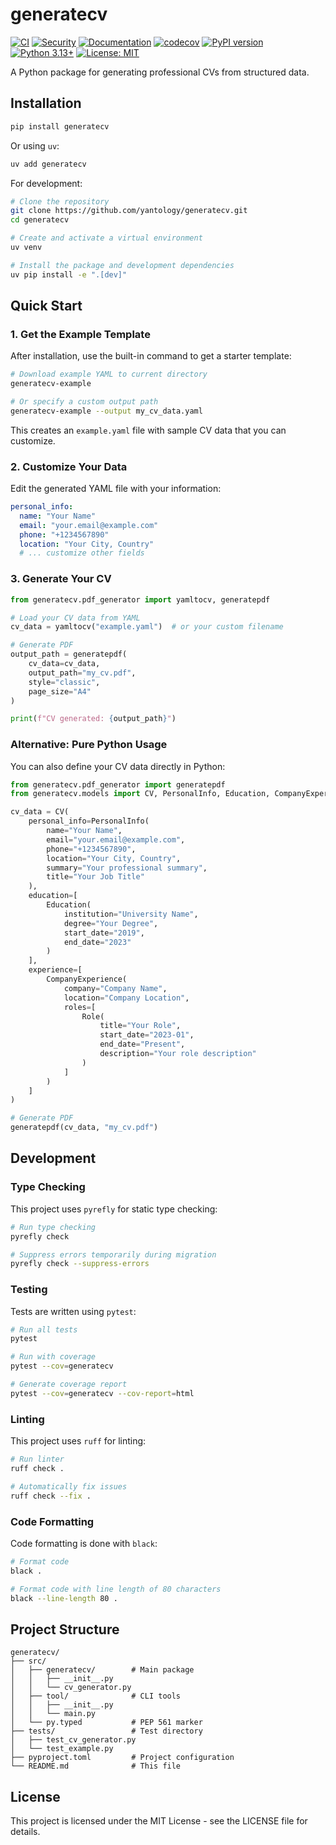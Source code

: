 # generatecv

[![CI](https://github.com/yantology/generatecv/workflows/Python%20CI/badge.svg)](https://github.com/yantology/generatecv/actions/workflows/python-ci.yml)
[![Security](https://github.com/yantology/generatecv/workflows/Security%20Scan/badge.svg)](https://github.com/yantology/generatecv/actions/workflows/security.yml)
[![Documentation](https://github.com/yantology/generatecv/workflows/Documentation/badge.svg)](https://github.com/yantology/generatecv/actions/workflows/docs.yml)
[![codecov](https://codecov.io/gh/yantology/generatecv/branch/main/graph/badge.svg)](https://codecov.io/gh/yantology/generatecv)
[![PyPI version](https://badge.fury.io/py/generatecv.svg)](https://badge.fury.io/py/generatecv)
[![Python 3.13+](https://img.shields.io/badge/python-3.13+-blue.svg)](https://www.python.org/downloads/)
[![License: MIT](https://img.shields.io/badge/License-MIT-yellow.svg)](https://opensource.org/licenses/MIT)

A Python package for generating professional CVs from structured data.

## Installation

```bash
pip install generatecv
```

Or using `uv`:

```bash
uv add generatecv
```

For development:

```bash
# Clone the repository
git clone https://github.com/yantology/generatecv.git
cd generatecv

# Create and activate a virtual environment
uv venv

# Install the package and development dependencies
uv pip install -e ".[dev]"
```

## Quick Start

### 1. Get the Example Template

After installation, use the built-in command to get a starter template:

```bash
# Download example YAML to current directory
generatecv-example

# Or specify a custom output path
generatecv-example --output my_cv_data.yaml
```

This creates an `example.yaml` file with sample CV data that you can customize.

### 2. Customize Your Data

Edit the generated YAML file with your information:

```yaml
personal_info:
  name: "Your Name"
  email: "your.email@example.com"
  phone: "+1234567890"
  location: "Your City, Country"
  # ... customize other fields
```

### 3. Generate Your CV

```python
from generatecv.pdf_generator import yamltocv, generatepdf

# Load your CV data from YAML
cv_data = yamltocv("example.yaml")  # or your custom filename

# Generate PDF
output_path = generatepdf(
    cv_data=cv_data,
    output_path="my_cv.pdf",
    style="classic",
    page_size="A4"
)

print(f"CV generated: {output_path}")
```

### Alternative: Pure Python Usage

You can also define your CV data directly in Python:

```python
from generatecv.pdf_generator import generatepdf
from generatecv.models import CV, PersonalInfo, Education, CompanyExperience, Role

cv_data = CV(
    personal_info=PersonalInfo(
        name="Your Name",
        email="your.email@example.com",
        phone="+1234567890",
        location="Your City, Country",
        summary="Your professional summary",
        title="Your Job Title"
    ),
    education=[
        Education(
            institution="University Name",
            degree="Your Degree",
            start_date="2019",
            end_date="2023"
        )
    ],
    experience=[
        CompanyExperience(
            company="Company Name",
            location="Company Location",
            roles=[
                Role(
                    title="Your Role",
                    start_date="2023-01",
                    end_date="Present",
                    description="Your role description"
                )
            ]
        )
    ]
)

# Generate PDF
generatepdf(cv_data, "my_cv.pdf")
```

## Development

### Type Checking

This project uses `pyrefly` for static type checking:

```bash
# Run type checking
pyrefly check

# Suppress errors temporarily during migration
pyrefly check --suppress-errors
```

### Testing

Tests are written using `pytest`:

```bash
# Run all tests
pytest

# Run with coverage
pytest --cov=generatecv

# Generate coverage report
pytest --cov=generatecv --cov-report=html
```

### Linting

This project uses `ruff` for linting:

```bash
# Run linter
ruff check .

# Automatically fix issues
ruff check --fix .
```

### Code Formatting

Code formatting is done with `black`:

```bash
# Format code
black .

# Format code with line length of 80 characters
black --line-length 80 .
```

## Project Structure

```
generatecv/
├── src/
│   ├── generatecv/        # Main package
│   │   ├── __init__.py
│   │   └── cv_generator.py
│   ├── tool/              # CLI tools
│   │   ├── __init__.py
│   │   └── main.py
│   └── py.typed           # PEP 561 marker
├── tests/                 # Test directory
│   ├── test_cv_generator.py
│   └── test_example.py
├── pyproject.toml         # Project configuration
└── README.md              # This file
```

## License

This project is licensed under the MIT License - see the LICENSE file for details.
